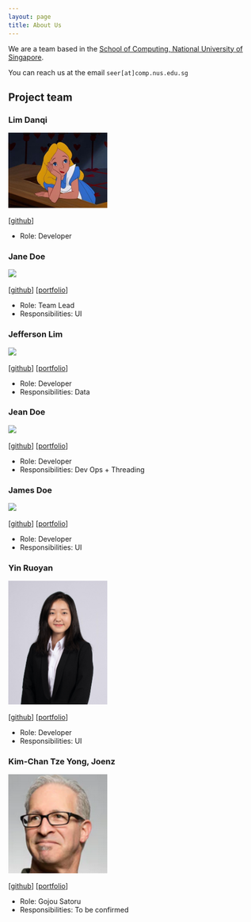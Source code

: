 ```yaml
---
layout: page
title: About Us
---
```


We are a team based in the [School of Computing, National University of Singapore](http://www.comp.nus.edu.sg).

You can reach us at the email `seer[at]comp.nus.edu.sg`

## Project team

### Lim Danqi

<img src="images/limdanqi.jpg" width="200px">

[[github](https://github.com/limdanqi)]

* Role: Developer

### Jane Doe

<img src="images/johndoe.png" width="200px">

[[github](http://github.com/johndoe)]
[[portfolio](team/johndoe.md)]

* Role: Team Lead
* Responsibilities: UI

### Jefferson Lim

<img src="images/johndoe.png" width="200px">

[[github](http://github.com/qreoct)] [[portfolio](team/johndoe.md)]

* Role: Developer
* Responsibilities: Data

### Jean Doe

<img src="images/johndoe.png" width="200px">

[[github](http://github.com/johndoe)]
[[portfolio](team/johndoe.md)]

* Role: Developer
* Responsibilities: Dev Ops + Threading

### James Doe

<img src="images/johndoe.png" width="200px">

[[github](http://github.com/johndoe)]
[[portfolio](team/johndoe.md)]

* Role: Developer
* Responsibilities: UI

### Yin Ruoyan 

<img src="images/ruoyan.png" width="200px">

[[github](http://github.com/ruoyann)]
[[portfolio](team/johndoe.md)]

* Role: Developer
* Responsibilities: UI

### Kim-Chan Tze Yong, Joenz

<img src="images/joenz.png" width="200px">

[[github](http://github.com/joenzkimchan)]
[[portfolio](null)]

* Role: Gojou Satoru
* Responsibilities: To be confirmed 
